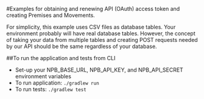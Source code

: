#Examples for obtaining and renewing API (OAuth) access token and creating Premises and Movements.

For simplicity, this example uses CSV files as database tables.  Your environment probably will have real database tables.
However, the concept of taking your data from multiple tables and creating POST requests needed by our API should be the
same regardless of your database.

##To run the application and tests from CLI
* Set-up your NPB_BASE_URL, NPB_API_KEY, and NPB_API_SECRET environment variables
* To run application: `./gradlew run`
* To run tests: `./gradlew test`

